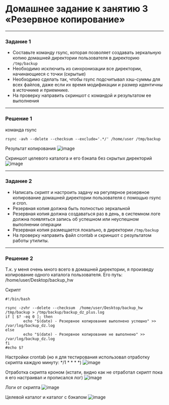 # Домашнее задание к занятию 3 «Резервное копирование»


------

### Задание 1
- Составьте команду rsync, которая позволяет создавать зеркальную копию домашней директории пользователя в директорию `/tmp/backup`
- Необходимо исключить из синхронизации все директории, начинающиеся с точки (скрытые)
- Необходимо сделать так, чтобы rsync подсчитывал хэш-суммы для всех файлов, даже если их время модификации и размер идентичны в источнике и приемнике.
- На проверку направить скриншот с командой и результатом ее выполнения

------

### Решение 1

команда rsync
```
rsync -avh --delete --checksum --exclude='.*/' /home/user /tmp/backup
```
Результат копирования
![image](https://github.com/Dendroit/hometasks/assets/155379046/0081f3df-8356-4b4b-ba87-48d30119d161)

Скриншот целевого каталога и его бэкапа без скрытых директорий
![image](https://github.com/Dendroit/hometasks/assets/155379046/14ea9ff9-7421-4e9c-b370-966049982418)

------

### Задание 2
- Написать скрипт и настроить задачу на регулярное резервное копирование домашней директории пользователя с помощью rsync и cron.
- Резервная копия должна быть полностью зеркальной
- Резервная копия должна создаваться раз в день, в системном логе должна появляться запись об успешном или неуспешном выполнении операции
- Резервная копия размещается локально, в директории `/tmp/backup`
- На проверку направить файл crontab и скриншот с результатом работы утилиты.

------

### Решение 2

Т.к. у меня очень много всего в домашней директории, я произведу копирование одного каталога пользователя. Его путь: /home/user/Desktop/backup_hw

Скрипт
```
#!/bin/bash

rsync -zvhr --delete --checksum  /home/user/Desktop/backup_hw /tmp/backup > /tmp/backup/backup_dz_plus.log
if [ $? -eq 0 ]; then
        echo "$(date) - Резервное копирование выполнено успешно" >> /var/log/backup_dz.log
else
        echo "$(date) - Резервное копирование не выполнено" >> /var/log/backup_dz.log
fi
#echo $?
```
Настройки crontab (но я для тестирования использовал отработку скрипта каждую минуту: */1 * * * *)
![image](https://github.com/Dendroit/hometasks/assets/155379046/ab1a6b4a-882e-4b41-b76d-f37190368f9d)

Отработка скрипта кроном (кстати, видно как не отработал скрипт пока я его настраивал и прописался лог)
![image](https://github.com/Dendroit/hometasks/assets/155379046/95731cdd-c84b-4e8f-8b41-201c3188dc1b)

Логи от скрипта
![image](https://github.com/Dendroit/hometasks/assets/155379046/dff2673a-0eaa-4a38-85a4-0fd091ab0f59)

Целевой каталог и каталог с бэкапом
![image](https://github.com/Dendroit/hometasks/assets/155379046/efe70981-05be-4b3f-afe5-d9eaa10c72a1)
